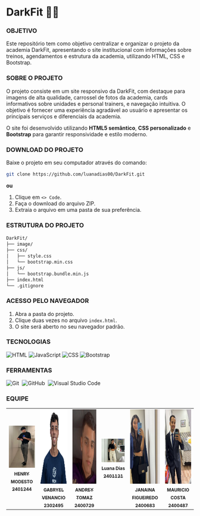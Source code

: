 # DarkFit 🏋️‍♂️

### OBJETIVO

Este repositório tem como objetivo centralizar e organizar o projeto da academia DarkFit, apresentando o site institucional com informações sobre treinos, agendamentos e estrutura da academia, utilizando HTML, CSS e Bootstrap.

### SOBRE O PROJETO

O projeto consiste em um site responsivo da DarkFit, com destaque para imagens de alta qualidade, carrossel de fotos da academia, cards informativos sobre unidades e personal trainers, e navegação intuitiva. O objetivo é fornecer uma experiência agradável ao usuário e apresentar os principais serviços e diferenciais da academia.

O site foi desenvolvido utilizando **HTML5 semântico**, **CSS personalizado** e **Bootstrap** para garantir responsividade e estilo moderno.

### DOWNLOAD DO PROJETO

Baixe o projeto em seu computador através do comando:

```bash
git clone https://github.com/luanadias00/DarkFit.git
```

**ou**

1. Clique em `<> Code`.
2. Faça o download do arquivo ZIP.
3. Extraia o arquivo em uma pasta de sua preferência.

### ESTRUTURA DO PROJETO

```text
DarkFit/
├── image/                  
├── css/
│   ├── style.css           
│   └── bootstrap.min.css   
├── js/
│   └── bootstrap.bundle.min.js
├── index.html
└── .gitignore
```

### ACESSO PELO NAVEGADOR

1. Abra a pasta do projeto.
2. Clique duas vezes no arquivo `index.html`.
3. O site será aberto no seu navegador padrão.

### TECNOLOGIAS

![HTML](https://img.shields.io/badge/HTML-0D1117?style=for-the-badge&logo=html5&logoColor=red&labelColor=0D1117)
![JavaScript](https://img.shields.io/badge/JavaScript-0D1117?style=for-the-badge&logo=javascript&logoColor=yellow&labelColor=0D1117)
![CSS](https://img.shields.io/badge/CSS-0D1117?style=for-the-badge&logo=css3&logoColor=blue&labelColor=0D1117)
![Bootstrap](https://img.shields.io/badge/Bootstrap-0D1117?style=for-the-badge&logo=bootstrap&logoColor=violet&labelColor=0D1117)



### FERRAMENTAS

![Git](https://img.shields.io/badge/Git-0D1117?style=for-the-badge&logo=Git&logoColor=white&labelColor=0D1117)&nbsp;
![GitHub](https://img.shields.io/badge/-GitHub-0D1117?style=for-the-badge&logo=github&labelColor=0D1117)&nbsp;
![Visual Studio Code](https://img.shields.io/badge/Visual_Studio_Code-0D1117?style=for-the-badge&logo=visual-studio-code&logoColor=007ACC&labelColor=0D1117)


### EQUIPE

<table align="center">
  <tr>
    <td align="center">
      <a href="https://github.com/HenryModesto" title="Github Henry">
        <img src="Pictures/HenryM.jpeg" width="180px;" heigth="200px;" alt="Foto de Henry Oliveira Modesto De Jesus"/><br>
        <sub>
          <b>HENRY MODESTO</b><br>
          <b>2401244</b>
        </sub>
      </a>
    </td>
    <td align="center">
      <a href="https://github.com/GabryelVenancio" title="Github Gabryel Venancio">
        <img src="Pictures/Cleffs.jpeg" style="width:180px; height:200px;" alt="Foto de Gabryel Venancio Cleffs do Nascimento"/><br>
        <sub>
          <b>GABRYEL VENANCIO</b><br>
          <b>2302495</b>
        </sub>
      </a>
    </td>
    <td align="center">
      <a href="https://github.com/AndreyT1224" title="Github Andrey">
        <img src="Pictures/ANDREW.jpeg" style="width:180px; height:200px;"  alt="Foto de Andrey Tomaz Silva Alves "/><br>
        <sub>
          <b>ANDREY TOMAZ</b><br>
          <b>2400729</b>
        </sub>
      </a>
    </td>
    <td align="center">
      <a href="https://github.com/luanadias00" title="Github Luana Dias">
         <img src="Pictures/Luana.jpeg" width="180px;" heigth="200px;"   alt="Foto Luana Dias"/>
    <br>
        <sub>
          <b>Luana Dias</b><br>
          <b>2401121</b>
        </sub>
      </a>
    </td>
     <td align="center">
      <a href="https://github.com/JanainaFi" title="Github Janaina">
        <img src="Pictures/Jana.jpeg" style="width:180px; height:200px;"  alt="Foto Janaina da Silva Figueiredo"/><br>
        <sub>
          <b>JANAINA FIGUEIREDO</b><br>
          <b>2400683</b>
        </sub>
      </a>
    </td>
    <td align="center">
      <a href="https://github.com/mauricio003" title="Github Mauricio">
        <img src="Pictures/Mauricio.jpeg" style="width:180px; height:200px;"  alt="Foto Mauricio Costa"/><br>
        <sub>
          <b>MAURICIO COSTA</b><br>
          <b>2400487</b>
        </sub>
      </a>
    </td>
    
  </tr>
</table>
